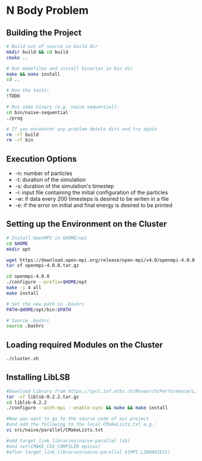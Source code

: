 # N Body Problem

## Building the Project

```bash
# Build out of source in build dir
mkdir build && cd build
cmake ..

# Run makefiles and install binaries in bin dir
make && make install
cd ..

# Run the tests:
!TODO

# Run some binary (e.g. naive sequential):
cd bin/naive-sequential
./prog

# If you encounter any problem detele dirs and try again
rm -rf build
rm -rf bin
```

## Execution Options

* -n: number of particles
* -t: duration of the simulation
* -s: duration of the simulation's timestep
* -i: input file containing the initial configuration of the particles
* -w: if data every 200 timesteps is desired to be writen in a file
* -e: if the error on initial and final energy is desired to be printed 


## Setting up the Environment on the Cluster
```bash
# Install OpenMPI in $HOME/opt
cd $HOME
mkdir opt

wget https://download.open-mpi.org/release/open-mpi/v4.0/openmpi-4.0.0.tar.gz
tar xf openmpi-4.0.0.tar.gz

cd openmpi-4.0.0
./configure --prefix=$HOME/opt
make -j 4 all
make install

# Set the new path in .bashrc
PATH=$HOME/opt/bin:$PATH

# Source .bashrc
source .bashrc
```

## Loading required Modules on the Cluster
```bash
./cluster.sh
```
## Installing LibLSB
```bash
#Download Library from https://spcl.inf.ethz.ch/Research/Performance/LibLSB/
tar -xf liblsb-0.2.2.tar.gz
cd liblsb-0.2.2
./configure --with-mpi --enable-sync && make && make install

#Now you want to go to the source code of our project 
#and add the following to the local CMakeLists.txt e.g.:
vi src/naive/parallel/CMakeLists.txt

#add target_link_libraries(naive-parallel lsb) 
#and set(CMAKE_CXX_COMPILER mpicxx)
#after target_link_libraries(naive-parallel ${MPI_LIBRARIES})

```
